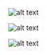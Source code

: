 ![alt text](https://image.ibb.co/eqmjxd/Captura.png "Logo Title Text 1")

![alt text](https://image.ibb.co/faDa3J/Captura2.png "Logo Title Text 1")

![alt text](https://image.ibb.co/cKimAy/Captura3.png "Logo Title Text 1")